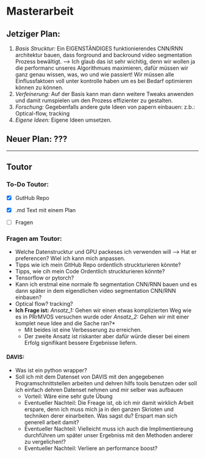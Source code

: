 # Masterarbeit

## Jetziger Plan:
1. *Basis Strucktur:* Ein EIGENSTÄNDIGES funktionierendes CNN/RNN architektur bauen, dass forground and backround video segmentation Prozess bewältigt.
  --> Ich glaub das ist sehr wichitig, denn wir wollen ja die performanc unseres Algorithmues maximieren, dafür müssen wir ganz genau wissen, was, wo und wie passiert! Wir müssen alle Einflussfaktoen voll unter kontrolle haben um es bei Bedarf optimieren können zu können.
2. *Verfeinerung:*  Auf der Basis kann man dann weitere Tweaks anwenden und damit rumspielen um den Prozess effizienter zu gestalten.
3. *Forschung:* Gegebenfalls andere gute Ideen von papern einbauen: z.b.: Optical-flow, tracking
4. *Eigene Ideen:* Eigene Ideen umsetzen.


## Neuer Plan: ???

---
## Toutor

### To-Do Toutor:
- [x] GutHub Repo
- [x] .md Text mit einem Plan
- [ ] Fragen


### Fragen am Toutor:
+ Welche Datenstrucktur und GPU packeses ich verwenden will
  --> Hat er preferencen? Wiel ich kann mich anpassen.
+ Tipps wie ich mein GitHub Repo ordentlich struckturieren könnte?
+ Tipps, wie cih mein Code Ordentlich struckturieren könnte?
+ Tensorflow or pytorch?
+ Kann ich erstmal eine normale fb segmentation CNN/RNN bauen und es dann später in dem eigendlichen video segmentation CNN/RNN einbauen?
+ Optical flow? tracking?
+ **Ich Frage ist:** *Ansatz_1:* Gehen wir einen etwas komplizierten Weg wie es in PRrMVOS versuchen wurde oder *Ansatz_2:* Gehen wir mit einer komplet neue Idee and die Sache ran?*
  - Mit beides ist eine Verbesserung zu erreichen.
  - Der zweite Ansatz ist riskanter aber dafür würde dieser bei einem Erfolg signifikant bessere Ergebnisse liefern.

#### DAVIS:
+ Was ist ein python wrapper?
+ Soll ich mit dem Datenset von DAVIS mit den angegebenen Programschnittstellen arbeiten und dehren hilfs tools benutzen oder soll ich einfach dehren Datenset nehmen und mir selber was aufbauen
    - Vorteil: Wäre eine sehr gute Übung
    - Eventueller Nachteil: Die Freage ist, ob ich mir damit wirklich Arbeit erspare, denn ich muss mich ja in den ganzen Skrioten und techniken derer einarbeiten. Was sagst du? Erspart man sich generell arbeit damit?
    - Eventueller Nachteil: Vielleicht muss ich auch die Implimentiereung durchführen um später unser Ergebniss mit den Methoden anderer zu vergelichen!?
    - Eventueller Nachteil: Verliere an performance boost?
